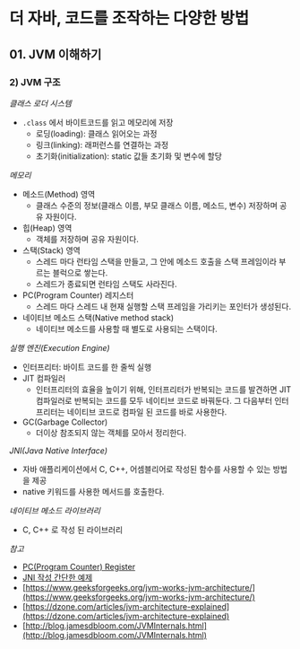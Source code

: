 # 더 자바, 코드를 조작하는 다양한 방법

## 01. JVM 이해하기

### 2) JVM 구조

*클래스 로더 시스템*

- `.class` 에서 바이트코드를 읽고 메모리에 저장
    - 로딩(loading): 클래스 읽어오는 과정
    - 링크(linking): 래퍼런스를 연결하는 과정
    - 초기화(initialization): static 값들 초기화 및 변수에 할당

*메모리*

- 메소드(Method) 영역
    - 클래스 수준의 정보(클래스 이름, 부모 클래스 이름, 메소드, 변수) 저장하며 공유 자원이다.
- 힙(Heap) 영역
    - 객체를 저장하며 공유 자원이다.
- 스택(Stack) 영역
  - 스레드 마다 런타임 스택을 만들고, 그 안에 메소드 호출을 스택 프레임이라 부르는 블럭으로 쌓는다.
  - 스레드가 종료되면 런타임 스택도 사라진다.
- PC(Program Counter) 레지스터
  - 스레드 마다 스레드 내 현재 실행할 스택 프레임을 가리키는 포인터가 생성된다.
- 네이티브 메소드 스택(Native method stack)
  - 네이티브 메소드를 사용할 때 별도로 사용되는 스택이다.

*실행 엔진(Execution Engine)*
- 인터프리터: 바이트 코드를 한 줄씩 실행
- JIT 컴파일러
  - 인터프리터의 효율을 높이기 위해, 인터프리터가 반복되는 코드를 발견하면 JIT 컴파일러로 반복되는 코드를 모두 네이티브 코드로 바꿔둔다.
  그 다음부터 인터프리터는 네이티브 코드로 컴파일 된 코드를 바로 사용한다.
- GC(Garbage Collector)
  - 더이상 참조되지 않는 객체를 모아서 정리한다.
  
*JNI(Java Native Interface)*
- 자바 애플리케이션에서 C, C++, 어셈블리어로 작성된 함수를 사용할 수 있는 방법을 제공
- native 키워드를 사용한 메서드를 호출한다.

*네이티브 메소드 라이브러리*
- C, C++ 로 작성 된 라이브러리

*참고*
- [PC(Program Counter) Register](https://javapapers.com/core-java/java-jvm-run-time-data-areas/#Program_Counter_PC_Register)
- [JNI 작성 간단한 예제](https://medium.com/@bschlining/a-simple-java-native-interface-jni-example-in-java-and-scala-68fdafe76f5f)
- [https://www.geeksforgeeks.org/jvm-works-jvm-architecture/](https://www.geeksforgeeks.org/jvm-works-jvm-architecture/)
- [https://dzone.com/articles/jvm-architecture-explained](https://dzone.com/articles/jvm-architecture-explained)
- [http://blog.jamesdbloom.com/JVMInternals.html](http://blog.jamesdbloom.com/JVMInternals.html)